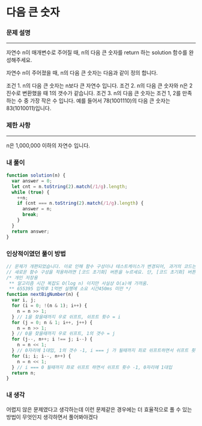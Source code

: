 # 다음 큰 숫자

### 문제 설명

---

자연수 n이 매개변수로 주어질 때, n의 다음 큰 숫자를 return 하는 solution 함수를 완성해주세요.

자연수 n이 주어졌을 때, n의 다음 큰 숫자는 다음과 같이 정의 합니다.

조건 1. n의 다음 큰 숫자는 n보다 큰 자연수 입니다.
조건 2. n의 다음 큰 숫자와 n은 2진수로 변환했을 때 1의 갯수가 같습니다.
조건 3. n의 다음 큰 숫자는 조건 1, 2를 만족하는 수 중 가장 작은 수 입니다.
예를 들어서 78(1001110)의 다음 큰 숫자는 83(1010011)입니다.

### 제한 사항

---

n은 1,000,000 이하의 자연수 입니다.

### 내 풀이

```javascript
function solution(n) {
  var answer = 0;
  let cnt = n.toString(2).match(/1/g).length;
  while (true) {
    ++n;
    if (cnt === n.toString(2).match(/1/g).length) {
      answer = n;
      break;
    }
  }
  return answer;
}
```

### 인상적이였던 풀이 방법

```javascript
// 문제가 개편되었습니다. 이로 인해 함수 구성이나 테스트케이스가 변경되어, 과거의 코드는 동작하지 않을 수 있습니다.
// 새로운 함수 구성을 적용하려면 [코드 초기화] 버튼을 누르세요. 단, [코드 초기화] 버튼을 누르면 작성 중인 코드는 사라집니다.
/* 개인 저장용
 ** 알고리즘 시간 복잡도 O(log n) 이지만 사실상 O(a)에 가까움.
 ** 655395 입력후 1억번 실행에 소요 시간450ms 미만 */
function nextBigNumber(n) {
  var i, j;
  for (i = 0; !(n & 1); i++) {
    n = n >> 1;
  } // 1을 찾을때까지 우로 쉬프트, 쉬프트 횟수 = i
  for (j = 0; n & 1; i++, j++) {
    n = n >> 1;
  } // 0을 찾을때까지 우로 쉬프트, 1의 갯수 = j
  for (j--, n++; i !== j; i--) {
    n = n << 1;
  } // 0자리에 1대입, 1의 갯수 -1, i === j 가 될때까지 죄로 쉬프트하면서 쉬프트 횟수 -1
  for (i; i; i--, n++) {
    n = n << 1;
  } // i === 0 될때까지 좌로 쉬프트 하면서 쉬프트 횟수 -1, 0자리에 1대입
  return n;
}
```

### 내 생각

어렵지 않은 문제였다고 생각하는데
이런 문제같은 경우에는 더 효율적으로 풀 수 있는 방법이 무엇인지 생각하면서
풀어봐야겠다
